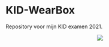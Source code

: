 # KID-WearBox

Repository voor mijn KID examen 2021.

<p align="center">
  <img src="https://github.com/ruvu007/KID-WearBox/blob/main/documenten/LogoWearbox.png?raw=true" />
</p>
